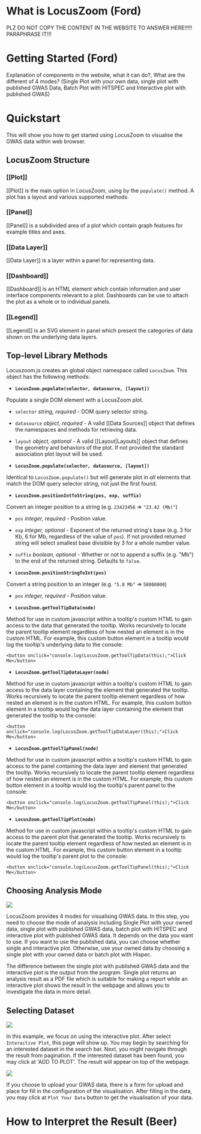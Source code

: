 # What is LocusZoom (Ford)
PLZ DO NOT COPY THE CONTENT IN THE WEBSITE TO ANSWER HERE!!!!! PARAPHRASE IT!!!

# Getting Started (Ford)
Explanation of components in the website, what it can do?, What are the different of 4 modes? (Single Plot with your own data, single plot with published GWAS Data, Batch Plot with HITSPEC and Interactive plot with published GWAS)

# Quickstart
This will show you how to get started using LocusZoom to visualise the GWAS data within web browser.

## LocusZoom Structure

### [[Plot]]

 [[Plot]] is the main option in LocusZoom, using by the `populate()` method. A plot has a layout and various supported methods.

### [[Panel]]

[[Panel]] is a subdivided area of a plot which contain graph features for example titles and axes. 

### [[Data Layer]]

 [[Data Layer]] is a layer within a panel for representing data. 

### [[Dashboard]]

[[Dashboard]] is an HTML element which contain information and user interface components relevant to a plot. Dashboards can be use to attach the plot as a whole or to individual panels. 

### [[Legend]]

[[Legend]] is an SVG element in panel which present the categories of data shown on the underlying data layers. 

## Top-level Library Methods

Locuszoom.js creates an global object namespace called `LocusZoom`. This object has the following methods:

* **`LocusZoom.populate(selector, datasource, [layout])`**  

Populate a single DOM element with a LocusZoom plot.  
* `selector` *string, required* - DOM query selector string.  
* `datasource` *object, required* - A valid [[Data Sources]] object that defines the namespaces and methods for retrieving data.  
* `layout` *object, optional* - A valid [[Layout|Layouts]] object that defines the geometry and behaviors of the plot. If not provided the standard association plot layout will be used.  

* **`LocusZoom.populate(selector, datasource, [layout])`**  

Identical to `LocusZoom.populate()` but will generate plot in *all* elements that match the DOM query selector string, not just the first found.  

* **`LocusZoom.positionIntToString(pos, exp, suffix)`**  

Convert an integer position to a string (e.g. `23423456` => `"23.42 (Mb)"`)  
* `pos` *integer, required* - Position value.  
* `exp` *integer, optional* - Exponent of the returned string's base (e.g. 3 for Kb, 6 for Mb, regardless of the value of `pos`). If not provided returned string will select smallest base divisible by 3 for a whole number value.   
* `suffix` *boolean, optional* - Whether or not to append a suffix (e.g. "Mb") to the end of the returned string. Defaults to `false`.  

* **`LocusZoom.positionStringToInt(pos)`**  

Convert a string position to an integer (e.g. `"5.8 Mb"` => `58000000`)
* `pos` *integer, required* - Position value.  

* **`LocusZoom.getToolTipData(node)`**  

Method for use in custom javascript within a tooltip's custom HTML to gain access to the data that generated the tooltip. Works recursively to locate the parent tooltip element regardless of how nested an element is in the custom HTML. For example, this custom button element in a tooltip would log the tooltip's underlying data to the console:  

`<button onclick="console.log(LocusZoom.getToolTipData(this);">Click Me</button>`  

* **`LocusZoom.getToolTipDataLayer(node)`**  

Method for use in custom javascript within a tooltip's custom HTML to gain access to the data layer containing the element that generated the tooltip. Works recursively to locate the parent tooltip element regardless of how nested an element is in the custom HTML. For example, this custom button element in a tooltip would log the data layer containing the element that generated the tooltip to the console:  

`<button onclick="console.log(LocusZoom.getToolTipDataLayer(this);">Click Me</button>`  

* **`LocusZoom.getToolTipPanel(node)`**  

Method for use in custom javascript within a tooltip's custom HTML to gain access to the panel containing the data layer and element that generated the tooltip. Works recursively to locate the parent tooltip element regardless of how nested an element is in the custom HTML. For example, this custom button element in a tooltip would log the tooltip's parent panel to the console:  

`<button onclick="console.log(LocusZoom.getToolTipPanel(this);">Click Me</button>`  

* **`LocusZoom.getToolTipPlot(node)`**  

Method for use in custom javascript within a tooltip's custom HTML to gain access to the parent plot that generated the tooltip. Works recursively to locate the parent tooltip element regardless of how nested an element is in the custom HTML. For example, this custom button element in a tooltip would log the tooltip's parent plot to the console:  

`<button onclick="console.log(LocusZoom.getToolTipPanel(this);">Click Me</button>`  

## Choosing Analysis Mode

![](./img/LocusZoom_Modes.png)

LocusZoom provides 4 modes for visualising GWAS data. In this step, you need to choose the mode of analysis including Single Plot with your owned data, single plot with published GWAS data, batch plot with HITSPEC and interactive plot with published GWAS data. It depends on the data you want to use. If you want to use the published data, you can choose whether single and interactive plot. Otherwise, use your owned data by choosing a single plot with your owned data or batch plot with Hispec.

The difference between the single plot with published GWAS data and the interactive plot is the output from the program. Single plot returns an analysis result as a PDF file which is suitable for making a report while an interactive plot shows the result in the webpage and allows you to investigate the data in more detail.

## Selecting Dataset

![](./img/LocusZoom_Selecting_GWAS.png)

In this example, we focus on using the interactive plot. After select `Interactive Plot`, this page will show up. You may begin by searching for an interested dataset in the search bar. Next, you might navigate through the result from pagination. If the interested dataset has been found, you may click at 'ADD TO PLOT'. The result will appear on top of the webpage.

![](./img/LocusZoom_Single_Owned_Data_Input.png)

If you choose to upload your GWAS data, there is a form for upload and place for fill in the configuration of the visualisation. After filling in the data, you may click at `Plot Your Data` button to get the visualisation of your data.

# How to Interpret the Result (Beer)
